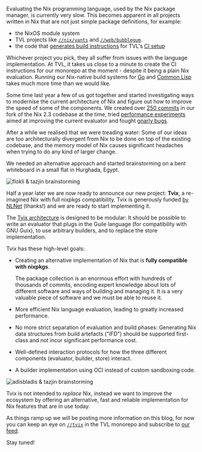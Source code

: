 Evaluating the Nix programming language, used by the Nix package
manager, is currently very slow. This becomes apparent in all projects
written in Nix that are not just simple package definitions, for
example:

* the NixOS module system
* TVL projects like
  [`//nix/yants`](https://at.tvl.fyi/?q=%2F%2Fnix%2Fyants) and
  [`//web/bubblegum`](https://at.tvl.fyi/?q=%2F%2Fweb%2Fbubblegum).
* the code that [generates build
  instructions](https://at.tvl.fyi/?q=%2F%2Fops%2Fpipelines) for TVL's
  [CI setup](https://tvl.fyi/builds)

Whichever project you pick, they all suffer from issues with the
language implementation. At TVL, it takes us close to a minute to
create the CI instructions for our monorepo at the moment - despite it
being a plain Nix evaluation. Running our Nix-native build systems for
[Go](https://code.tvl.fyi/about/nix/buildGo) and [Common
Lisp](https://code.tvl.fyi/about/nix/buildLisp) takes much more time
than we would like.

Some time last year a few of us got together and started investigating
ways to modernise the current architecture of Nix and figure out how
to improve the speed of some of the components. We created over [250
commits](https://cl.tvl.fyi/q/topic:tvix) in our fork of the Nix 2.3
codebase at the time, tried [performance
experiments](https://cl.tvl.fyi/c/depot/+/1123/) aimed at improving
the current evaluator and fought [gnarly
bugs](https://cl.tvl.fyi/c/depot/+/1504).

After a while we realised that we were treading water: Some of our
ideas are too architecturally divergent from Nix to be done on top of
the existing codebase, and the memory model of Nix causes significant
headaches when trying to do any kind of larger change.

We needed an alternative approach and started brainstorming on a bent
whiteboard in a small flat in Hurghada, Egypt.

![flokli & tazjin brainstorming](https://static.tvl.fyi/latest/files/flokli_tazjin_tvix.webp)

Half a year later we are now ready to announce our new project:
**Tvix**, a re-imagined Nix with full nixpkgs compatibility. Tvix is
generously funded [by NLNet](https://nlnet.nl/project/Tvix/) (thanks!)
and we are ready to start implementing it.

The [Tvix
architecture](https://code.tvl.fyi/about/tvix/docs/components.md) is
designed to be modular: It should be possible to write an evaluator
that plugs in the Guile language (for compatibility with GNU Guix), to
use arbitrary builders, and to replace the store implementation.

Tvix has these high-level goals:

* Creating an alternative implementation of Nix that is **fully
  compatible with nixpkgs**.

  The package collection is an enormous effort with hundreds of
  thousands of commits, encoding expert knowledge about lots of
  different software and ways of building and managing it. It is a
  very valuable piece of software and we must be able to reuse it.

* More efficient Nix language evaluation, leading to greatly increased
  performance.

* No more strict separation of evaluation and build phases: Generating
  Nix data structures from build artefacts ("IFD") should be supported
  first-class and not incur significant performance cost.

* Well-defined interaction protocols for how the three different
  components (evaluator, builder, store) interact.

* A builder implementation using OCI instead of custom sandboxing
  code.

![adisbladis & tazjin brainstorming](https://static.tvl.fyi/latest/files/adisbladis_tazjin_tvix.webp)

Tvix is not intended to *replace* Nix, instead we want to improve the
ecosystem by offering an alternative, fast and reliable implementation
for Nix features that are in use today.

As things ramp up we will be posting more information on this blog,
for now you can keep an eye on
[`//tvix`](https://cs.tvl.fyi/depot/-/tree/tvix) in the TVL monorepo
and subscribe to [our feed](https://tvl.fyi/feed.atom).

Stay tuned!
